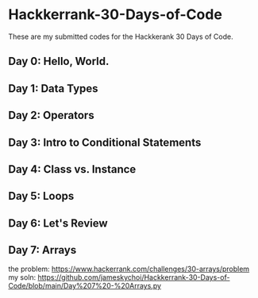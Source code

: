 # Hackkerrank-30-Days-of-Code
These are my submitted codes for the Hackkerank 30 Days of Code.

## Day 0: Hello, World.

## Day 1: Data Types


## Day 2: Operators


## Day 3: Intro to Conditional Statements


## Day 4: Class vs. Instance


## Day 5: Loops


## Day 6: Let's Review

## Day 7: Arrays
the problem: https://www.hackerrank.com/challenges/30-arrays/problem
<br>my soln: https://github.com/jameskychoi/Hackkerrank-30-Days-of-Code/blob/main/Day%207%20-%20Arrays.py</br>
